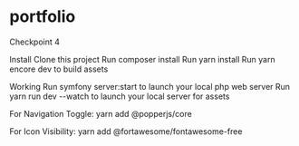 # portfolio
Checkpoint 4 

Install
Clone this project
Run composer install
Run yarn install
Run yarn encore dev to build assets

Working
Run symfony server:start to launch your local php web server
Run yarn run dev --watch to launch your local server for assets


For Navigation Toggle:
yarn add @popperjs/core

For Icon Visibility:
yarn add @fortawesome/fontawesome-free
